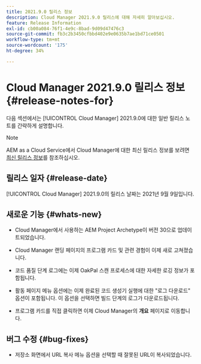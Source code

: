 ```yaml
---
title: 2021.9.0 릴리스 정보
description: Cloud Manager 2021.9.0 릴리스에 대해 자세히 알아보십시오.
feature: Release Information
exl-id: cb00a084-76f1-4e9c-8bad-9d09d47476c3
source-git-commit: fb3c2b3450cfbbd402e9e0635b7ae1bd71ce0501
workflow-type: tm+mt
source-wordcount: '175'
ht-degree: 34%

---
```


# Cloud Manager 2021.9.0 릴리스 정보 {#release-notes-for}

다음 섹션에서는 [!UICONTROL Cloud Manager] 2021.9.0에 대한 일반 릴리스 노트를 간략하게 설명합니다.

>[!NOTE]
>AEM as a Cloud Service에서 Cloud Manager에 대한 최신 릴리스 정보를 보려면 [최신 릴리스 정보](https://experienceleague.adobe.com/en/docs/experience-manager-cloud-service/content/release-notes/cloud-manager/current#getting-access)를 참조하십시오.

## 릴리스 일자 {#release-date}

[!UICONTROL Cloud Manager] 2021.9.0의 릴리스 날짜는 2021년 9월 9일입니다.

## 새로운 기능 {#whats-new}

* Cloud Manager에서 사용하는 AEM Project Archetype이 버전 30으로 업데이트되었습니다.

* Cloud Manager 랜딩 페이지의 프로그램 카드 및 관련 경험이 이제 새로 고쳐졌습니다.

* 코드 품질 단계 로그에는 이제 OakPal 스캔 프로세스에 대한 자세한 로깅 정보가 포함됩니다.

* 활동 페이지 메뉴 옵션에는 이제 완료된 코드 생성기 실행에 대한 &quot;로그 다운로드&quot; 옵션이 포함됩니다. 이 옵션을 선택하면 빌드 단계의 로그가 다운로드됩니다.

* 프로그램 카드를 직접 클릭하면 이제 Cloud Manager의 **개요** 페이지로 이동합니다.

## 버그 수정 {#bug-fixes}

* 저장소 화면에서 URL 복사 메뉴 옵션을 선택할 때 잘못된 URL이 복사되었습니다.
